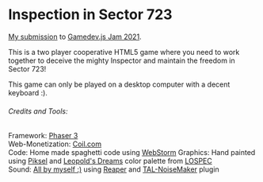 # Inspection in Sector 723

[My submission](https://stiggstogg.itch.io/sector723) to [Gamedev.js Jam 2021](https://itch.io/jam/gamedevjs-2021).

This is a two player cooperative HTML5 game where you need to work together to deceive the mighty Inspector and maintain the freedom in Sector 723!

This game can only be played on a desktop computer with a decent keyboard :).


###### Credits and Tools:
Framework: [Phaser 3](https://phaser.io/)  
Web-Monetization: [Coil.com](https://coil.com/)  
Code: Home made spaghetti code using [WebStorm](https://www.jetbrains.com/webstorm/) 
Graphics: Hand painted using [Piksel](https://www.piskelapp.com/) and [Leopold's Dreams](https://lospec.com/palette-list/leopolds-dreams) color palette from [LOSPEC](https://lospec.com/)  
Sound: [All by myself :)](https://www.youtube.com/watch?v=k2Y6kNVgaew) using [Reaper](https://www.reaper.fm/) and [TAL-NoiseMaker](https://tal-software.com/products/tal-noisemaker) plugin